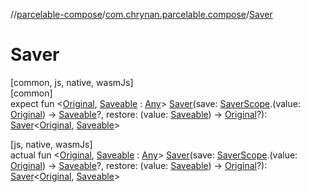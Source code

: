 //[parcelable-compose](../../index.md)/[com.chrynan.parcelable.compose](index.md)/[Saver](-saver.md)

# Saver

[common, js, native, wasmJs]\
[common]\
expect fun &lt;[Original](-saver.md), [Saveable](-saver.md) : [Any](https://kotlinlang.org/api/latest/jvm/stdlib/kotlin/-any/index.html)&gt; [Saver](-saver.md)(save: [SaverScope](-saver-scope/index.md).(value: [Original](-saver.md)) -&gt; [Saveable](-saver.md)?, restore: (value: [Saveable](-saver.md)) -&gt; [Original](-saver.md)?): [Saver](-saver/index.md)&lt;[Original](-saver.md), [Saveable](-saver.md)&gt;

[js, native, wasmJs]\
actual fun &lt;[Original](-saver.md), [Saveable](-saver.md) : [Any](https://kotlinlang.org/api/latest/jvm/stdlib/kotlin/-any/index.html)&gt; [Saver](-saver.md)(save: [SaverScope](-saver-scope/index.md).(value: [Original](-saver.md)) -&gt; [Saveable](-saver.md)?, restore: (value: [Saveable](-saver.md)) -&gt; [Original](-saver.md)?): [Saver](-saver/index.md)&lt;[Original](-saver.md), [Saveable](-saver.md)&gt;
